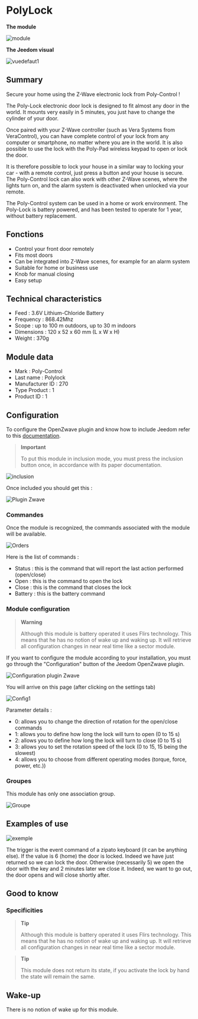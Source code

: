 # PolyLock

**The module**

![module](images/polycontrol.polylock/module.jpg)

**The Jeedom visual**

![vuedefaut1](images/polycontrol.polylock/vuedefaut1.jpg)

## Summary

Secure your home using the Z-Wave electronic lock from Poly-Control !

The Poly-Lock electronic door lock is designed to fit almost any door in the world. It mounts very easily in 5 minutes, you just have to change the cylinder of your door.

Once paired with your Z-Wave controller (such as Vera Systems from VeraControl), you can have complete control of your lock from any computer or smartphone, no matter where you are in the world. It is also possible to use the lock with the Poly-Pad wireless keypad to open or lock the door.

It is therefore possible to lock your house in a similar way to locking your car - with a remote control, just press a button and your house is secure. The Poly-Control lock can also work with other Z-Wave scenes, where the lights turn on, and the alarm system is deactivated when unlocked via your remote.

The Poly-Control system can be used in a home or work environment. The Poly-Lock is battery powered, and has been tested to operate for 1 year, without battery replacement.

## Fonctions

-   Control your front door remotely
-   Fits most doors
-   Can be integrated into Z-Wave scenes, for example for an alarm system
-   Suitable for home or business use
-   Knob for manual closing
-   Easy setup

## Technical characteristics

-   Feed : 3.6V Lithium-Chloride Battery
-   Frequency : 868.42Mhz
-   Scope : up to 100 m outdoors, up to 30 m indoors
-   Dimensions : 120 x 52 x 60 mm (L x W x H)
-   Weight : 370g

## Module data

-   Mark : Poly-Control
-   Last name : Polylock
-   Manufacturer ID : 270
-   Type Product : 1
-   Product ID : 1

## Configuration

To configure the OpenZwave plugin and know how to include Jeedom refer to this [documentation](https://doc.jeedom.com/en_US/plugins/automation%20protocol/openzwave/).

> **Important**
>
> To put this module in inclusion mode, you must press the inclusion button once, in accordance with its paper documentation.

![inclusion](images/polycontrol.polylock/inclusion.jpg)

Once included you should get this :

![Plugin Zwave](images/polycontrol.polylock/information.jpg)

### Commandes

Once the module is recognized, the commands associated with the module will be available.

![Orders](images/polycontrol.polylock/commandes.jpg)

Here is the list of commands :

-   Status : this is the command that will report the last action performed (open/close)
-   Open : this is the command to open the lock
-   Close : this is the command that closes the lock
-   Battery : this is the battery command

### Module configuration

> **Warning**
>
> Although this module is battery operated it uses Flirs technology. This means that he has no notion of wake up and waking up. It will retrieve all configuration changes in near real time like a sector module.

If you want to configure the module according to your installation, you must go through the "Configuration" button of the Jeedom OpenZwave plugin.

![Configuration plugin Zwave](images/plugin/bouton_configuration.jpg)

You will arrive on this page (after clicking on the settings tab)

![Config1](images/polycontrol.polylock/config1.jpg)

Parameter details :

-   0: allows you to change the direction of rotation for the open/close commands
-   1: allows you to define how long the lock will turn to open (0 to 15 s)
-   2: allows you to define how long the lock will turn to close (0 to 15 s)
-   3: allows you to set the rotation speed of the lock (0 to 15, 15 being the slowest)
-   4: allows you to choose from different operating modes (torque, force, power, etc.))

### Groupes

This module has only one association group.

![Groupe](images/polycontrol.polylock/groupe.jpg)

## Examples of use

![exemple](images/polycontrol.polylock/exemple.jpg)

The trigger is the event command of a zipato keyboard (it can be anything else). If the value is 6 (home) the door is locked. Indeed we have just returned so we can lock the door. Otherwise (necessarily 5) we open the door with the key and 2 minutes later we close it. Indeed, we want to go out, the door opens and will close shortly after.

## Good to know

### Specificities

> **Tip**
>
> Although this module is battery operated it uses Flirs technology. This means that he has no notion of wake up and waking up. It will retrieve all configuration changes in near real time like a sector module.

> **Tip**
>
> This module does not return its state, if you activate the lock by hand the state will remain the same.

## Wake-up

There is no notion of wake up for this module.
